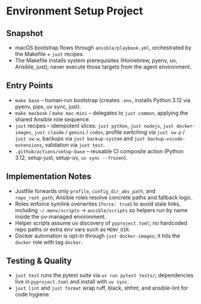 # Environment Setup Project

## Snapshot
- macOS bootstrap flows through `ansible/playbook.yml`, orchestrated by the Makefile + `just` recipes.
- The Makefile installs system prerequisites (Homebrew, pyenv, uv, Ansible, just); never execute those targets from the agent environment.

## Entry Points
- `make base` – human-run bootstrap (creates `.env`, installs Python 3.12 via pyenv, pipx, uv sync, just).
- `make macbook` / `make mac-mini` – delegates to `just common`, applying the shared Ansible role sequence.
- `just` recipes – idempotent slices: `just python`, `just nodejs`, `just docker-images`, `just claude` / `gemini` / `codex`, profile switching via `just sw-p` / `just sw-w`, backups via `just backup-system` and `just backup-vscode-extensions`, validation via `just test`.
- `.github/actions/setup-base` – reusable CI composite action (Python 3.12, setup-just, setup-uv, `uv sync --frozen`).

## Implementation Notes
- Justfile forwards only `profile`, `config_dir_abs_path`, and `repo_root_path`; Ansible roles resolve concrete paths and fallback logic.
- Roles enforce symlink overwrites (`force: true`) to avoid stale links, including `~/.menv/scripts` → `ansible/scripts` so helpers run by name inside the uv-managed environment.
- Helper scripts assume uv discovery of `pyproject.toml`; no hardcoded repo paths or extra env vars such as `MENV_DIR`.
- Docker automation is opt-in through `just docker-images`; it hits the `docker` role with tag `docker`.

## Testing & Quality
- `just test` runs the pytest suite via `uv run pytest tests/`; dependencies live in `pyproject.toml` and install with `uv sync`.
- `just lint` and `just format` wrap ruff, black, shfmt, and ansible-lint for code hygiene.
